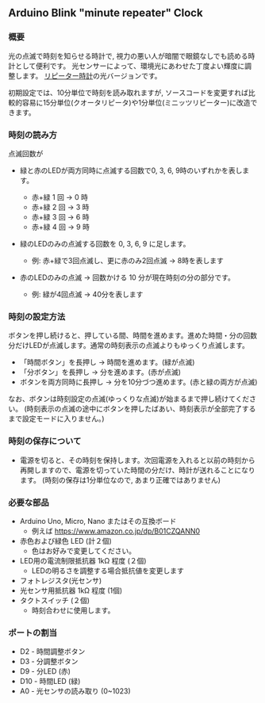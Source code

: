 ## Arduino Blink "minute repeater" Clock

### 概要
光の点滅で時刻を知らせる時計で, 視力の悪い人が暗闇で眼鏡なしでも読める時計として便利です。
光センサーによって、環境光にあわせた丁度よい輝度に調整します。
[リピーター時計](https://ja.wikipedia.org/wiki/%E3%83%AA%E3%83%94%E3%83%BC%E3%82%BF%E3%83%BC_(%E6%99%82%E8%A8%88))の光バージョンです。

初期設定では、10分単位で時刻を読み取れますが, ソースコードを変更すれば比較的容易に15分単位(クオータリピータ)や1分単位(ミニッツリピーター)に改造できます。

### 時刻の読み方
点滅回数が

* 緑と赤のLEDが両方同時に点滅する回数で0, 3, 6, 9時のいずれかを表します。
    - 赤+緑 1 回 → 0 時
    - 赤+緑 2 回 → 3 時
    - 赤+緑 3 回 → 6 時
    - 赤+緑 4 回 → 9 時

* 緑のLEDのみの点滅する回数を 0, 3, 6, 9 に足します。
    - 例:  赤+緑で3回点滅し、更に赤のみ2回点滅  → 8時を表します

* 赤のLEDのみの点滅 → 回数かける 10 分が現在時刻の分の部分です。
    - 例:  緑が4回点滅 → 40分を表します


### 時刻の設定方法
ボタンを押し続けると、押している間、時間を進めます。進めた時間・分の回数分だけLEDが点滅します。通常の時刻表示の点滅よりもゆっくり点滅します。

* 「時間ボタン」を長押し → 時間を進めます。(緑が点滅)
* 「分ボタン」を長押し  → 分を進めます。(赤が点滅)
* ボタンを両方同時に長押し → 分を10分づつ進めます。(赤と緑の両方が点滅)

なお、ボタンは時刻設定の点滅(ゆっくりな点滅)が始まるまで押し続けてください。
(時刻表示の点滅の途中にボタンを押したばあい、時刻表示が全部完了するまで設定モードに入りません。)


### 時刻の保存について
* 電源を切ると、その時刻を保持します。次回電源を入れると以前の時刻から再開しますので、電源を切っていた時間の分だけ、時計が送れることになります。
(時刻の保存は1分単位なので, あまり正確ではありません)


### 必要な部品
* Arduino Uno, Micro, Nano またはその互換ボード
    - 例えば https://www.amazon.co.jp/dp/B01CZQANN0
* 赤色および緑色 LED (計２個)
    - 色はお好みで変更してください。
* LED用の電流制限抵抗器 1kΩ 程度 (２個)
    - LEDの明るさを調整する場合抵抗値を変更します
* フォトレジスタ(光センサ)
* 光センサ用抵抗器 1kΩ 程度 (1個)
* タクトスイッチ (２個)
    - 時刻合わせに使用します。


### ポートの割当
* D2  - 時間調整ボタン
* D3  - 分調整ボタン
* D9  - 分LED (赤)
* D10 - 時間LED (緑)
* A0  - 光センサの読み取り (0~1023)


